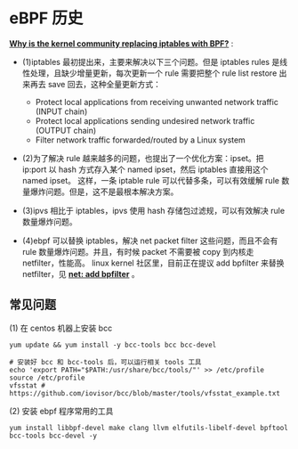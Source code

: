 

# eBPF 历史

**[Why is the kernel community replacing iptables with BPF?](https://cilium.io/blog/2018/04/17/why-is-the-kernel-community-replacing-iptables)** :

* (1)iptables 最初提出来，主要来解决以下三个问题。但是 iptables rules 是线性处理，且缺少增量更新，每次更新一个 rule 需要把整个 
  rule list restore 出来再去 save 回去，这种全量更新方式：
  * Protect local applications from receiving unwanted network traffic (INPUT chain)
  * Protect local applications sending undesired network traffic (OUTPUT chain)
  * Filter network traffic forwarded/routed by a Linux system

* (2)为了解决 rule 越来越多的问题，也提出了一个优化方案：ipset。把 ip:port 以 hash 方式存入某个 named ipset，然后 iptables 直接用这个 named ipset。
  这样，一条 iptable rule 可以代替多条，可以有效缓解 rule 数量爆炸问题。但是，这不是最根本解决方案。

* (3)ipvs 相比于 iptables，ipvs 使用 hash 存储包过滤规，可以有效解决 rule 数量爆炸问题。

* (4)ebpf 可以替换 iptables，解决 net packet filter 这些问题，而且不会有 rule 数量爆炸问题。并且，有时候 packet 不需要被 copy 到内核走 netfilter，性能高。
  linux kernel 社区里，目前正在提议 add bpfilter 来替换 netfilter，见 **[net: add bpfilter](https://lwn.net/Articles/747504/)** 。



## 常见问题
(1) 在 centos 机器上安装 bcc
```shell
yum update && yum install -y bcc-tools bcc bcc-devel

# 安装好 bcc 和 bcc-tools 后，可以运行相关 tools 工具
echo 'export PATH="$PATH:/usr/share/bcc/tools/"' >> /etc/profile
source /etc/profile
vfsstat # https://github.com/iovisor/bcc/blob/master/tools/vfsstat_example.txt
```

(2) 安装 ebpf 程序常用的工具

```shell
yum install libbpf-devel make clang llvm elfutils-libelf-devel bpftool bcc-tools bcc-devel -y
```
